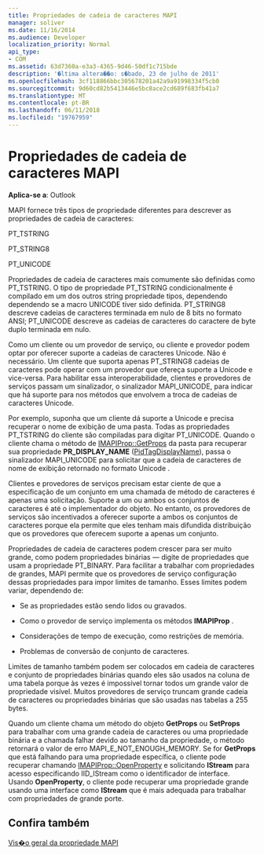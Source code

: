 ```yaml
---
title: Propriedades de cadeia de caracteres MAPI
manager: soliver
ms.date: 11/16/2014
ms.audience: Developer
localization_priority: Normal
api_type:
- COM
ms.assetid: 63d7360a-e3a3-4365-9d46-50df1c715bde
description: '�ltima altera��o: s�bado, 23 de julho de 2011'
ms.openlocfilehash: 3cf118866bbc305678201a42a9a91998334f5cb0
ms.sourcegitcommit: 9d60cd82b5413446e5bc8ace2cd689f683fb41a7
ms.translationtype: MT
ms.contentlocale: pt-BR
ms.lasthandoff: 06/11/2018
ms.locfileid: "19767959"
---
```

# <a name="mapi-string-properties"></a>Propriedades de cadeia de caracteres MAPI

  
  
**Aplica-se a**: Outlook 
  
MAPI fornece três tipos de propriedade diferentes para descrever as propriedades de cadeia de caracteres:
  
PT_TSTRING
  
PT_STRING8
  
PT_UNICODE
  
Propriedades de cadeia de caracteres mais comumente são definidas como PT_TSTRING. O tipo de propriedade PT_TSTRING condicionalmente é compilado em um dos outros string propriedade tipos, dependendo dependendo se a macro UNICODE tiver sido definida. PT_STRING8 descreve cadeias de caracteres terminada em nulo de 8 bits no formato ANSI; PT_UNICODE descreve as cadeias de caracteres do caractere de byte duplo terminada em nulo. 
  
Como um cliente ou um provedor de serviço, ou cliente e provedor podem optar por oferecer suporte a cadeias de caracteres Unicode. Não é necessário. Um cliente que suporta apenas PT_STRING8 cadeias de caracteres pode operar com um provedor que ofereça suporte a Unicode e vice-versa. Para habilitar essa interoperabilidade, clientes e provedores de serviços passam um sinalizador, o sinalizador MAPI_UNICODE, para indicar que há suporte para nos métodos que envolvem a troca de cadeias de caracteres Unicode. 
  
Por exemplo, suponha que um cliente dá suporte a Unicode e precisa recuperar o nome de exibição de uma pasta. Todas as propriedades PT_TSTRING do cliente são compiladas para digitar PT_UNICODE. Quando o cliente chama o método de [IMAPIProp::GetProps](imapiprop-getprops.md) da pasta para recuperar sua propriedade **PR_DISPLAY_NAME** ([PidTagDisplayName](pidtagdisplayname-canonical-property.md)), passa o sinalizador MAPI_UNICODE para solicitar que a cadeia de caracteres de nome de exibição retornado no formato Unicode . 
  
Clientes e provedores de serviços precisam estar ciente de que a especificação de um conjunto em uma chamada de método de caracteres é apenas uma solicitação. Suporte a um ou ambos os conjuntos de caracteres é até o implementador do objeto. No entanto, os provedores de serviços são incentivados a oferecer suporte a ambos os conjuntos de caracteres porque ela permite que eles tenham mais difundida distribuição que os provedores que oferecem suporte a apenas um conjunto. 
  
Propriedades de cadeia de caracteres podem crescer para ser muito grande, como podem propriedades binárias — digite de propriedades que usam a propriedade PT_BINARY. Para facilitar a trabalhar com propriedades de grandes, MAPI permite que os provedores de serviço configuração dessas propriedades para impor limites de tamanho. Esses limites podem variar, dependendo de:
  
- Se as propriedades estão sendo lidos ou gravados.
    
- Como o provedor de serviço implementa os métodos **IMAPIProp** . 
    
- Considerações de tempo de execução, como restrições de memória.
    
- Problemas de conversão de conjunto de caracteres. 
    
Limites de tamanho também podem ser colocados em cadeia de caracteres e conjunto de propriedades binárias quando eles são usados na coluna de uma tabela porque às vezes é impossível tornar todos um grande valor de propriedade visível. Muitos provedores de serviço truncam grande cadeia de caracteres ou propriedades binárias que são usadas nas tabelas a 255 bytes. 
  
Quando um cliente chama um método do objeto **GetProps** ou **SetProps** para trabalhar com uma grande cadeia de caracteres ou uma propriedade binária e a chamada falhar devido ao tamanho da propriedade, o método retornará o valor de erro MAPI_E_NOT_ENOUGH_MEMORY. Se for **GetProps** que está falhando para uma propriedade específica, o cliente pode recuperar chamando [IMAPIProp::OpenProperty](imapiprop-openproperty.md) e solicitando **IStream** para acesso especificando IID_IStream como o identificador de interface. Usando **OpenProperty**, o cliente pode recuperar uma propriedade grande usando uma interface como **IStream** que é mais adequada para trabalhar com propriedades de grande porte. 
  
## <a name="see-also"></a>Confira também



[Vis�o geral da propriedade MAPI](mapi-property-overview.md)

